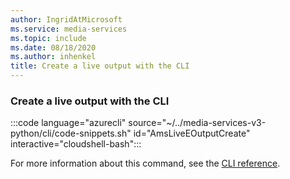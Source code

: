 ```yaml
---
author: IngridAtMicrosoft
ms.service: media-services
ms.topic: include
ms.date: 08/18/2020
ms.author: inhenkel
title: Create a live output with the CLI
---
```


### Create a live output with the CLI

:::code language="azurecli" source="~/../media-services-v3-python/cli/code-snippets.sh" id="AmsLiveEOutputCreate" interactive="cloudshell-bash":::

For more information about this command, see the [CLI reference](/cli/azure/ams/live-output?view=azure-cli-latest#az-ams-live-output-create&preserve-view=true).
